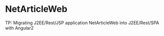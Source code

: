 # NetArticleWeb
TP: Migrating J2EE/Rest/JSP application NetArticleWeb into J2EE/Rest/SPA with Angular2
